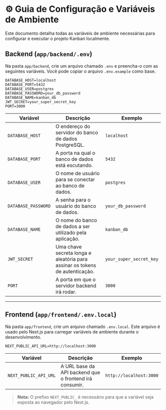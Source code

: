 # ⚙️ Guia de Configuração e Variáveis de Ambiente

Este documento detalha todas as variáveis de ambiente necessárias para configurar e executar o projeto Kanban localmente.

## Backend (`app/backend/.env`)

Na pasta `app/backend`, crie um arquivo chamado `.env` e preencha-o com as seguintes variáveis. Você pode copiar o arquivo `.env.example` como base.

```env
DATABASE_HOST=localhost
DATABASE_PORT=5432
DATABASE_USER=postgres
DATABASE_PASSWORD=your_db_password
DATABASE_NAME=kanban_db
JWT_SECRET=your_super_secret_key
PORT=3000
```

| Variável          | Descrição                                                                 | Exemplo                  |
| ----------------- | ------------------------------------------------------------------------- | ------------------------ |
| `DATABASE_HOST`   | O endereço do servidor do banco de dados PostgreSQL.                      | `localhost`              |
| `DATABASE_PORT`   | A porta na qual o banco de dados está escutando.                          | `5432`                   |
| `DATABASE_USER`   | O nome de usuário para se conectar ao banco de dados.                     | `postgres`               |
| `DATABASE_PASSWORD` | A senha para o usuário do banco de dados.                                 | `your_db_password`       |
| `DATABASE_NAME`   | O nome do banco de dados a ser utilizado pela aplicação.                  | `kanban_db`              |
| `JWT_SECRET`      | Uma chave secreta longa e aleatória para assinar os tokens de autenticação. | `your_super_secret_key`  |
| `PORT`            | A porta em que o servidor backend irá rodar.                              | `3000`                   |

---

## Frontend (`app/frontend/.env.local`)

Na pasta `app/frontend`, crie um arquivo chamado `.env.local`. Este arquivo é usado pelo Next.js para carregar variáveis de ambiente durante o desenvolvimento.

```env
NEXT_PUBLIC_API_URL=http://localhost:3000
```

| Variável              | Descrição                                                              | Exemplo                   |
| --------------------- | ---------------------------------------------------------------------- | ------------------------- |
| `NEXT_PUBLIC_API_URL` | A URL base da API backend que o frontend irá consumir.                   | `http://localhost:3000`   |

> **Nota:** O prefixo `NEXT_PUBLIC_` é necessário para que a variável seja exposta ao navegador pelo Next.js.
